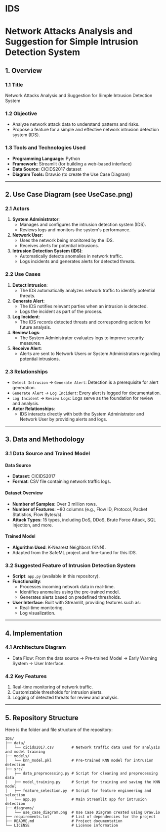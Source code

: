 # IDS
# Network Attacks Analysis and Suggestion for Simple Intrusion Detection System

## 1. Overview
### 1.1 Title
Network Attacks Analysis and Suggestion for Simple Intrusion Detection System

### 1.2 Objective
- Analyze network attack data to understand patterns and risks.  
- Propose a feature for a simple and effective network intrusion detection system (IDS).  

### 1.3 Tools and Technologies Used
- **Programming Language:** Python  
- **Framework:** Streamlit (for building a web-based interface)  
- **Data Source:** CICIDS2017 dataset  
- **Diagram Tools:** Draw.io (to create the Use Case Diagram)  

---

## 2. Use Case Diagram (see UseCase.png)
### 2.1 Actors
1. **System Administrator**:  
   - Manages and configures the intrusion detection system (IDS).  
   - Reviews logs and monitors the system's performance.  
2. **Network User**:  
   - Uses the network being monitored by the IDS.  
   - Receives alerts for potential intrusions.  
3. **Intrusion Detection System (IDS)**:  
   - Automatically detects anomalies in network traffic.  
   - Logs incidents and generates alerts for detected threats.  

### 2.2 Use Cases
1. **Detect Intrusion**:  
   - The IDS automatically analyzes network traffic to identify potential threats.  
2. **Generate Alert**:  
   - The IDS notifies relevant parties when an intrusion is detected.  
   - Logs the incident as part of the process.  
3. **Log Incident**:  
   - The IDS records detected threats and corresponding actions for future analysis.  
4. **Review Logs**:  
   - The System Administrator evaluates logs to improve security measures.  
5. **Receive Alert**:  
   - Alerts are sent to Network Users or System Administrators regarding potential intrusions.  

### 2.3 Relationships
- `Detect Intrusion` → `Generate Alert`: Detection is a prerequisite for alert generation.  
- `Generate Alert` → `Log Incident`: Every alert is logged for documentation.  
- `Log Incident` → `Review Logs`: Logs serve as the foundation for review and analysis.  
- **Actor Relationships**:  
   - IDS interacts directly with both the System Administrator and Network User by providing alerts and logs.  
  

---

## 3. Data and Methodology
### 3.1 Data Source and Trained Model
#### **Data Source**
- **Dataset**: CICIDS2017  
- **Format**: CSV file containing network traffic logs.  

#### **Dataset Overview**
- **Number of Samples**: Over 3 million rows.  
- **Number of Features**: ~80 columns (e.g., Flow ID, Protocol, Packet Statistics, Flow Bytes/s).  
- **Attack Types**: 15 types, including DoS, DDoS, Brute Force Attack, SQL Injection, and more.  

#### **Trained Model**
- **Algorithm Used**: K-Nearest Neighbors (KNN).  
- Adapted from the SafeML project and fine-tuned for this IDS.  

### 3.2 Suggested Feature of Intrusion Detection System
- **Script**: `app.py` (available in this repository).  
- **Functionality**:  
  - Processes incoming network data in real-time.  
  - Identifies anomalies using the pre-trained model.  
  - Generates alerts based on predefined thresholds.  
- **User Interface**: Built with Streamlit, providing features such as:  
  - Real-time monitoring.  
  - Log visualization.  

---

## 4. Implementation
### 4.1 Architecture Diagram
- Data Flow: From the data source → Pre-trained Model → Early Warning System → User Interface.  

### 4.2 Key Features
1. Real-time monitoring of network traffic.  
2. Customizable thresholds for intrusion alerts.  
3. Logging of detected threats for review and analysis.  

---

## 5. Repository Structure
Here is the folder and file structure of the repository:

```plaintext
IDS/
├── data/
│   └── cicids2017.csv        # Network traffic data used for analysis and model training
├── models/
│   └── knn_model.pkl         # Pre-trained KNN model for intrusion detection
├── src/
│   ├── data_preprocessing.py # Script for cleaning and preprocessing data
│   ├── model_training.py     # Script for training and saving the KNN model
│   ├── feature_selection.py  # Script for feature engineering and selection
│   └── app.py                # Main Streamlit app for intrusion detection
├── diagrams/
│   └── use_case_diagram.png  # Use Case Diagram created using Draw.io
├── requirements.txt          # List of dependencies for the project
├── README.md                 # Project documentation
└── LICENSE                   # License information
